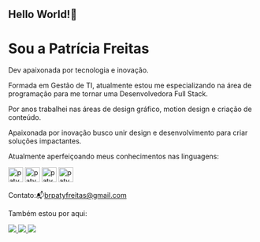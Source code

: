 ## Hello World!🤭 
# Sou a Patrícia Freitas 

<p>Dev apaixonada por tecnologia e inovação. </p>
Formada em Gestão de TI, atualmente estou me especializando na área de programação para me tornar uma Desenvolvedora Full Stack.</p>
Por anos trabalhei nas áreas de design gráfico, motion design e criação de conteúdo. 
<p>Apaixonada por inovação busco unir design e desenvolvimento para criar soluções impactantes.</p>
<p>Atualmente aperfeiçoando meus conhecimentos nas linguagens:</p>

<p><img aligh="center" alt="paty_HTML" height="30" widht="40" widht="40" src="https://cdn.jsdelivr.net/gh/devicons/devicon@latest/icons/html5/html5-original.svg"/>
<img aligh="center" alt="paty_CSS" height="30" widht="40" widht="40" src="https://cdn.jsdelivr.net/gh/devicons/devicon@latest/icons/css3/css3-original.svg">
<img aligh="center" alt="paty_JavaScript" height="30" widht="40" widht="40" src="https://cdn.jsdelivr.net/gh/devicons/devicon@latest/icons/javascript/javascript-original.svg"/>
<img aligh="center" alt="paty_python" height="30" widht="40" widht="40" src="https://cdn.jsdelivr.net/gh/devicons/devicon@latest/icons/python/python-original.svg" /></p>
 </div>

Contato:📬brpatyfreitas@gmail.com

Também estou por aqui:
<div>
  <a href="https://www.linkedin.com/in/patyfreitasbr"><img src="https://img.shields.io/badge/LinkedIn-0077B5?style=for-the-badge&logo=linkedin&logoColor=white" target="_blank"></>
  <a href="https://www.instagram.com/patyfreitasbr"><img src="https://img.shields.io/badge/Instagram-E4405F?style=for-the-badge&logo=instagram&logoColor=white" target="_blank"></>
 <a href="https://www.youtube.com/@patyfreitasbr"><img src="https://img.shields.io/badge/YouTube-FF0000?style=for-the-badge&logo=youtube&logoColor=white" target="_blank"></>
</div> 












